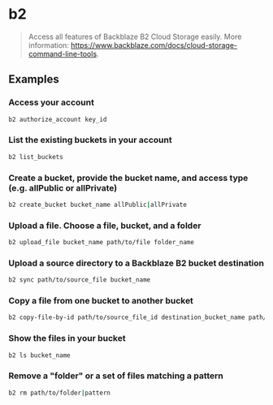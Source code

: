 # b2

> Access all features of Backblaze B2 Cloud Storage easily. More information: <https://www.backblaze.com/docs/cloud-storage-command-line-tools>.

## Examples

### Access your account

```bash
b2 authorize_account key_id
```

### List the existing buckets in your account

```bash
b2 list_buckets
```

### Create a bucket, provide the bucket name, and access type (e.g. allPublic or allPrivate)

```bash
b2 create_bucket bucket_name allPublic|allPrivate
```

### Upload a file. Choose a file, bucket, and a folder

```bash
b2 upload_file bucket_name path/to/file folder_name
```

### Upload a source directory to a Backblaze B2 bucket destination

```bash
b2 sync path/to/source_file bucket_name
```

### Copy a file from one bucket to another bucket

```bash
b2 copy-file-by-id path/to/source_file_id destination_bucket_name path/to/b2_file
```

### Show the files in your bucket

```bash
b2 ls bucket_name
```

### Remove a "folder" or a set of files matching a pattern

```bash
b2 rm path/to/folder|pattern
```
